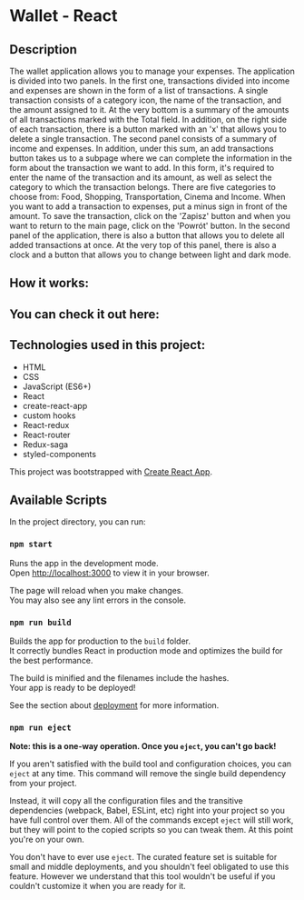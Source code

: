 # Wallet - React

## Description
The wallet application allows you to manage your expenses. The application is divided into two panels. In the first one, transactions divided into income and expenses are shown in the form of a list of transactions. A single transaction consists of a category icon, the name of the transaction, and the amount assigned to it. At the very bottom is a summary of the amounts of all transactions marked with the Total field. In addition, on the right side of each transaction, there is a button marked with an 'x' that allows you to delete a single transaction. The second panel consists of a summary of income and expenses. In addition, under this sum, an add transactions button takes us to a subpage where we can complete the information in the form about the transaction we want to add. In this form, it's required to enter the name of the transaction and its amount, as well as select the category to which the transaction belongs. There are five categories to choose from: Food, Shopping, Transportation, Cinema and Income. When you want to add a transaction to expenses, put a minus sign in front of the amount. To save the transaction, click on the 'Zapisz' button and when you want to return to the main page, click on the 'Powrót' button. In the second panel of the application, there is also a button that allows you to delete all added transactions at once. At the very top of this panel, there is also a clock and a button that allows you to change between light and dark mode. 

## How it works:

## You can check it out here:

## Technologies used in this project:
- HTML
- CSS
- JavaScript (ES6+)
- React
- create-react-app
- custom hooks
- React-redux
- React-router
- Redux-saga
- styled-components

This project was bootstrapped with [Create React App](https://github.com/facebook/create-react-app).

## Available Scripts

In the project directory, you can run:

### `npm start`

Runs the app in the development mode.\
Open [http://localhost:3000](http://localhost:3000) to view it in your browser.

The page will reload when you make changes.\
You may also see any lint errors in the console.

### `npm run build`

Builds the app for production to the `build` folder.\
It correctly bundles React in production mode and optimizes the build for the best performance.

The build is minified and the filenames include the hashes.\
Your app is ready to be deployed!

See the section about [deployment](https://facebook.github.io/create-react-app/docs/deployment) for more information.

### `npm run eject`

**Note: this is a one-way operation. Once you `eject`, you can't go back!**

If you aren't satisfied with the build tool and configuration choices, you can `eject` at any time. This command will remove the single build dependency from your project.

Instead, it will copy all the configuration files and the transitive dependencies (webpack, Babel, ESLint, etc) right into your project so you have full control over them. All of the commands except `eject` will still work, but they will point to the copied scripts so you can tweak them. At this point you're on your own.

You don't have to ever use `eject`. The curated feature set is suitable for small and middle deployments, and you shouldn't feel obligated to use this feature. However we understand that this tool wouldn't be useful if you couldn't customize it when you are ready for it.
